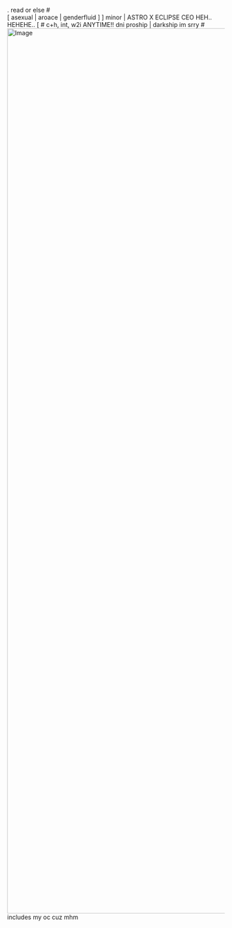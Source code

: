   . read or else #    
                                                                                                                                                                                                                                                                                                                                                                                                                                                                                                                                     [  asexual | aroace | genderfluid  ]                                                                                                       ] minor | ASTRO X ECLIPSE CEO HEH.. HEHEHE.. [                                                                                                   # c+h, int, w2i ANYTIME!! dni proship | darkship im srry #                                                                                                              
                   <img width="2048" height="2048" alt="Image" src="https://github.com/user-attachments/assets/7ab00d94-df4f-4c68-b990-fa63646d6d17" />                                                includes my oc cuz mhm

